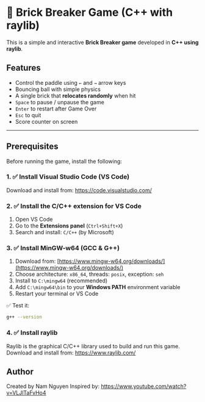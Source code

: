 # 🧱 Brick Breaker Game (C++ with raylib)

This is a simple and interactive **Brick Breaker game** developed in **C++ using raylib**.

## Features

- Control the paddle using `←` and `→` arrow keys
- Bouncing ball with simple physics
- A single brick that **relocates randomly** when hit
- `Space` to pause / unpause the game
- `Enter` to restart after Game Over
- `Esc` to quit
- Score counter on screen

---

## Prerequisites

Before running the game, install the following:

### 1. ✅ Install **Visual Studio Code (VS Code)**

Download and install from: https://code.visualstudio.com/

### 2. ✅ Install the **C/C++ extension** for VS Code

1. Open VS Code
2. Go to the **Extensions panel** (`Ctrl+Shift+X`)
3. Search and install: `C/C++` (by Microsoft)

### 3. ✅ Install **MinGW-w64** (GCC & G++)

1. Download from: [https://www.mingw-w64.org/downloads/](https://www.mingw-w64.org/downloads/)
2. Choose architecture: `x86_64`, threads: `posix`, exception: `seh`
3. Install to `C:\mingw64` (recommended)
4. Add `C:\mingw64\bin` to your **Windows PATH** environment variable
5. Restart your terminal or VS Code

✅ Test it:
```bash
g++ --version
```
### 4. ✅ Install raylib 

Raylib is the graphical C/C++ library used to build and run this game.
Download and install from: https://www.raylib.com/


## Author
Created by Nam Nguyen
Inspired by: https://www.youtube.com/watch?v=VLJlTaFvHo4